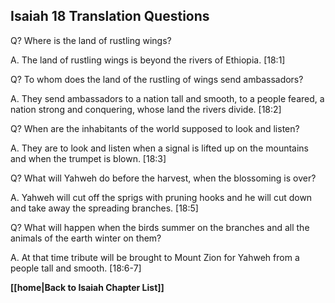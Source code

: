 ## Isaiah 18 Translation Questions ##

Q? Where is the land of rustling wings?

A. The land of rustling wings is beyond the rivers of Ethiopia. [18:1]

Q? To whom does the land of the rustling of wings send ambassadors?

A. They send ambassadors to a nation tall and smooth, to a people feared, a nation strong and conquering, whose land the rivers divide. [18:2]

Q? When are the inhabitants of the world supposed to look and listen?

A. They are to look and listen when a signal is lifted up on the mountains and when the trumpet is blown. [18:3]

Q? What will Yahweh do before the harvest, when the blossoming is over?

A. Yahweh will cut off the sprigs with pruning hooks and he will cut down and take away the spreading branches. [18:5]

Q? What will happen when the birds summer on the branches and all the animals of the earth winter on them?

A. At that time tribute will be brought to Mount Zion for Yahweh from a people tall and smooth. [18:6-7]

__[[home|Back to Isaiah Chapter List]]__

